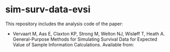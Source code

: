 # sim-surv-data-evsi
This repository includes the analysis code of the paper:
- Vervaart M, Aas E, Claxton KP, Strong M, Welton NJ, Wisløff T,  Heath A. General-Purpose Methods for Simulating Survival Data for
Expected Value of Sample Information Calculations. Available from: 
